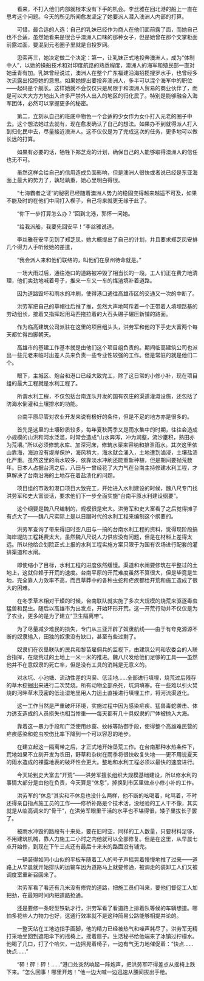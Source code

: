 　　看来，不打入他们内部就根本没有下手的机会。李丝雅在回北港的船上一直在思考这个问题。今天的所见所闻愈发坚定了她要派人潜入澳洲人内部的打算。

　　可惜，最合适的人选：自己的乳妹已经作为商人在他们面前露了面，而她自己也不合适，虽然她看来是很合乎澳洲人口味的那种女子，但是她曾在那个文掌柜面前露过面，要混到元老圈子里就是自投罗网。

　　思索再三，她决定做二个决定：第一，让乳妹正式地投奔澳洲人，成为“体制中人”，以她的操船技术和对印度航路的熟悉程度，澳洲人的海军和殖民部一直对她垂青有加。乳妹曾经说过，澳洲人在整个广东福建沿海招揽搜罗水手，也曾经多次流露出招揽她的意思。如果她提出要投奔澳洲人，多半可以混个海军中的职位——起码是个舰长。这样她就不会仅仅只是局限于和澳洲人贸易的商业伙伴了，而是可以大大方方地出入许多严禁外人出入的地区的归化民了。特别是能够融合入海军团体，必然可以掌握更多的秘密。

　　第二，立刻从自己的班底中物色一个合适的少女作为女仆打入元老的圈子中去。这个想法她过去就有，现在愈发确认了自己的想法。如果办不到就得派人打入到归化民中去，尽量接近澳洲人。这不仅仅是为了完成这次的任务，更多地可以做长远的打算。

　　如果有必要的话，牺牲下郑芝龙的计划，确保自己的人能够取得澳洲人的信任也无不可。

　　虽然这样会给自己的信用造成负面影响，但是澳洲人很快或者说已经是东亚海面上最大的势力了，孰轻孰重，她心里明白得很。

　　“七海霸者之证”的秘密已经随着澳洲人势力的稳固变得越来越遥不可及，如果不能及时的在他们中间打入楔子，自己将来就更无缘于此了。

　　“你下一步打算怎么办？”回到北港，郭怀一问她。

　　“给我派船，我要先回安平！”李丝雅说道。

　　李丝雅在安平见到了郑芝凤，她大概提出了自己的计划，并且要求郑芝凤安排几个得力人手听候她的差遣，

　　“我会派人来和他们联络的，叫他们在泉州待命就是。”

　　一场大雨过后，通往港口的道路被冲毁了相当长的一段。工人们正在费力地清理，他们卖劲地喊着号子，推来一车又一车的煤渣填补着道路。

　　因为道路毁坏和雨水的冲刷，使得港口通往高雄市区的交通又一次的中断了。

　　洪劳军把自己的草帽往后推了推，忽然大声地呵斥着一个正带着人填埋路基的劳动组长，接着又指挥起用马匹拖拉着的大石头碾子碾压新铺的路面。

　　作为临高建筑公司派驻在这里的项目组头头，洪劳军和他的下手史大富两个每天都忙得四脚朝天。

　　高雄市的基建工作基本就是由他们这个项目组负责的。期间临高建筑公司也派出一些元老来临时出差人员来负责一些专业性较强的工作。但是常驻的就是他们二个。

　　眼下，主城区、炮台和港口已经大致完工，除了这日常的小修小补，现在项目组的最大工程就是水利工程了。

　　所谓水利工程，不仅包括台南连队开发的国有农庄的渠道灌溉设施，还包括了防海水倒灌和土壤排水的功能。

　　台南平原尽管对农业开发来说有极好的条件，但是不足的地方亦是很多的。

　　首先是这里的土壤砂质较多，每年夏秋两季又是雨水集中的时期，往往会造成小规模的山洪和河水泛滥，时常会造成“山水奔泻，冲为涧壑，流沙壅积，熟田亦为荒壤。”所以必须修筑水库、加深河床，修筑水渠来容纳和排泄雨水。其次这里依山靠海，海边没有堤岸保护，海风稍大，海水就会涌入，土地遭到滷浸，土壤盐渍化严重。虽然这里的雨水较多，依靠淡水冲刷还能重新种植，但是期间要抛荒数年。日本人占据台湾之后，八田与一曾经花了大力气在台南主持修建水利工程，才算解决了台南沿海的土地存在着盐渍化的问题。

　　项目组的市政和港口项目大致完工，开始进入水利建设的时候，魏八尺专门找洪劳军和史大富谈话，要求他们下一步全面实施“台南平原水利建设纲要”。

　　这个纲要是魏八尺编制的，规模很是宏大。洪劳军和史大富看了之后觉得摊子有点大了——魏八尺实际上是以日踞时代的水利工程来编制这个纲要的。

　　洪劳军查询了带来得旧时空八田与一搞的台南水利工程的资料，觉得现阶段搞海岸堤防工程耗费太大，虽然魏八尺说人力供应没有问题，但是在材料上差得太远。所以他给企划院正式上报的水利工程实施方案只限于为国有农场进行配套的灌排渠道和水闸。

　　即使缩小了目标，水利工程的进度依然缓慢。渠道和水闸要修筑在平整过的土地上，这就仰赖于开荒的速度。台南平原的开荒难度虽然不算很大，但是毕竟是生地，完全靠人力效率不高，而且草莽中的各种虫蛇和疟疾都给开荒和施工造成了很大的困难。

　　在冬季草木相对干燥的时候，台南联队就实施了多次大规模的烧荒来驱逐毒虫猛兽和昆虫。随后以高雄市为出发点，开始环形开荒。这一开荒行动并不仅仅是为了农业，更多的是为了建立“卫生隔离带”。

　　为了尽量减少难民的损失，专门从三亚开辟了奴隶航线——由于有夸克源源不断的奴隶输入，田独的奴隶没有缺口，甚至有些过剩了。

　　奴隶们在农垦联队的民兵和黎苗雇佣兵的监视下，由建筑公司和农委会的人联合指挥，在烧荒过的土地上一米一米的推进。魏八尺发给他们足够的工具——虽然他并不在意奴隶的死亡率，但是没有工具的消耗是无意义的。

　　对水坑、小池塘、流动性差的沟渠、低洼地……全部进行填埋，烧荒过后残存的草木挖掘出来进行二次焚烧。所有动物全部杀死，坑洞填塞。在一些难以引火焚烧的河畔草木茂密的低洼湿地里用人力运土直接进行填埋工作，将河流渠道化。

　　这一工作当然是严重破坏环境，实施过程中因为感染疟疾、猛兽毒蛇袭击、体力透支造成的人员损失也相当惨重——每天都有几十具奴隶的尸体被抛入大海。

　　靠着这一暴力手段和广泛使用纱窗、蚊帐等防御手段，使得整个高雄难民营的疟疾感染和蛇虫咬伤比率下降到一个可以容忍的地步。

　　在建立起这一隔离带之后，才正式地开始垦荒工作。在台南那种水热条件下，荒地如果不立刻开发为农田，野草和杂树在雨季将很快收复失地——更不用说夏天的雨水造成的裸露地表的破坏性会更大。整地和水利工程必须以最快的速度进行。

　　今天轮到史大富去“开荒”——洪劳军擅长组织大规模基础建设，所以修水利的事情大部分是由他在负责，今天算是“休息”，掉换到市区里做点小修小补的工作。

　　洪劳军的“休息”其实和不休息也没什么两样，他不断的吆喝着，叱骂着，不时还得亲自指点施工员的工作——修桥补路是个技术活，没经验的工人干不像，其实就是从临高调来的“骨干”，在洪劳军眼里干活的水平也不堪得很，矮子里拔长子罢了。

　　被雨水冲毁的路段有十来处，要在旧时空，同样的工人数量，只要材料足够，不用建筑机械，靠人力施工二小时之内他就可以全部修复。但是在这里，从早晨七点开始修，到现在下午三点还有最后十来米的路面没有铺完。

　　一辆装得如同小山似的平板车随着工人的号子声摇晃着慢慢地推了过来——道路上从早晨就开始排队的运输车因为道路马上就要修通，被调走的装卸工人们又被调度室重新召回来了。

　　洪劳军看了看还有几米没有修完的道路，把施工员们叫来，要他们督促工人加把劲，在最短时间内把道路抢通。

　　还是要修一条轻型铁轨才行，洪劳军看了看道路上排着队等候的车辆想道。哪怕多花些人力物力也好，这通行效率就不是这种简易公路能够相提并论的。

　　一整天站在工地边指手画脚，他的精力已经被热气和噪声耗尽了。洪劳军无精打采地坐回到遮阳伞下的摇椅上，摇着扇子。生活秘书给他端来了冰镇过柠檬水。他喝了几口，打了个哈欠，一边摇晃着椅子，一边有气无力地催促着：“快点……快点……”

　　“砰！砰！砰！……”港口处突然响起一阵炮声，把洪劳军吓得差点从摇椅上跌下来。“怎么回事！哪里开炮！”他一边大喊一边迅速从腰间拔出手枪。
